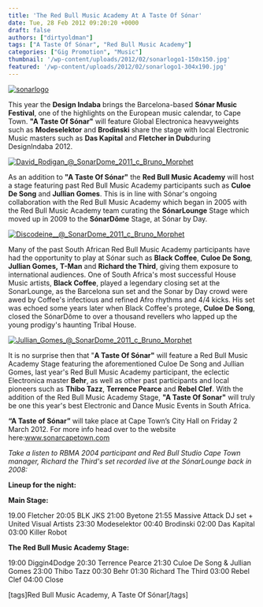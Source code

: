 ```yaml
---
title: 'The Red Bull Music Academy At A Taste Of Sónar'
date: Tue, 28 Feb 2012 09:20:20 +0000
draft: false
authors: ["dirtyoldman"]
tags: ["A Taste Of Sónar", "Red Bull Music Academy"]
categories: ["Gig Promotion", "Music"]
thumbnail: '/wp-content/uploads/2012/02/sonarlogo1-150x150.jpg'
featured: '/wp-content/uploads/2012/02/sonarlogo1-304x190.jpg'
---
```


[![](/wp-content/uploads/2012/02/sonarlogo1-e1330420806763.jpg "sonarlogo")](/2012/02/28/the-red-bull-music-academy-at-a-taste-of-sonar/sonarlogo-2/)

This year the **Design Indaba** brings the Barcelona-based **Sónar Music Festival**, one of the highlights on the European music calendar, to Cape Town. **"A Taste Of Sónar"** will feature Global Electronica heavyweights such as **Modeselektor** and **Brodinski** share the stage with local Electronic Music masters such as **Das Kapital** and **Fletcher in Dub**during DesignIndaba 2012.

[![](/wp-content/uploads/2012/02/David_Rodigan_@_SonarDome_2011_c_Bruno_Morphet-620x380.jpg "David_Rodigan_@_SonarDome_2011_c_Bruno_Morphet")](/2012/02/28/the-red-bull-music-academy-at-a-taste-of-sonar/david_rodigan__sonardome_2011_c_bruno_morphet/)

As an addition to **"A Taste Of Sónar"** the **Red Bull Music Academy** will host a stage featuring past Red Bull Music Academy participants such as **Culoe De Song** and **Jullian Gomes**. This is in line with Sónar's ongoing collaboration with the Red Bull Music Academy  which began in 2005 with the Red Bull Music Academy team curating the **SónarLounge** Stage which moved up in 2009 to the **SónarDôme** Stage, at Sónar by Day.

[![](/wp-content/uploads/2012/02/Discodeine__@_SonarDome_2011_c_Bruno_Morphet-620x380.jpg "Discodeine__@_SonarDome_2011_c_Bruno_Morphet")](/2012/02/28/the-red-bull-music-academy-at-a-taste-of-sonar/discodeine___sonardome_2011_c_bruno_morphet/)

Many of the past South African Red Bull Music Academy participants have had the opportunity to play at Sónar such as **Black Coffee**, **Culoe De Song**, **Jullian Gomes,** **T-Man** and **Richard the Third**, giving them exposure to international audiences. One of South Africa's most successful House Music artists, **Black Coffee**, played a legendary closing set at the SonarLounge, as the Barcelona sun set and the Sonar by Day crowd were awed by Coffee's infectious and refined Afro rhythms and 4/4 kicks. His set was echoed some years later when Black Coffee's protege, **Culoe De Song**, closed the SónarDôme to over a thousand revellers who lapped up the young prodigy's haunting Tribal House.

[![](/wp-content/uploads/2012/02/Jullian_Gomes_@_SonarDome_2011_c_Bruno_Morphet-620x380.jpg "Jullian_Gomes_@_SonarDome_2011_c_Bruno_Morphet")](/2012/02/28/the-red-bull-music-academy-at-a-taste-of-sonar/jullian_gomes__sonardome_2011_c_bruno_morphet/)

It is no surprise then that "**A Taste Of Sónar"** will feature a Red Bull Music Academy Stage featuring the aforementioned Culoe De Song and Jullian Gomes, last year's Red Bull Music Academy participant, the eclectic Electronica master **Behr**, as well as other past participants and local pioneers such as **Thibo Tazz**, **Terrence Pearce** and **Rebel Clef**. With the addition of the Red Bull Music Academy Stage, **"A Taste Of Sonar"** will  truly be one this year's best Electronic and Dance Music Events in South Africa.

**“A Taste of Sónar”** will take place at Cape Town’s City Hall on Friday 2 March 2012. For more info head over to the website here:[www](http://www.sonarcapetown.com/)[.](http://www.sonarcapetown.com/)[sonarcapetown](http://www.sonarcapetown.com/)[.](http://www.sonarcapetown.com/)[com](http://www.sonarcapetown.com/)

_Take a listen to RBMA 2004 participant and Red Bull Studio Cape Town manager, Richard the Third's set recorded live at the SónarLounge_ _back in 2008:_

**Lineup for the night:**

**Main Stage:**

19.00 Fletcher 20:05 BLK JKS 21:00 Byetone 21:55 Massive Attack DJ set + United Visual Artists 23:30 Modeselektor 00:40 Brodinski 02:00 Das Kapital 03:00 Killer Robot

**The Red Bull Music Academy Stage:**

19:00 Diggin4Dodge 20:30 Terrence Pearce 21:30 Culoe De Song & Jullian Gomes 23:00 Thibo Tazz 00:30 Behr 01:30 Richard The Third 03:00 Rebel Clef 04:00 Close

\[tags\]Red Bull Music Academy, A Taste Of Sónar\[/tags\]